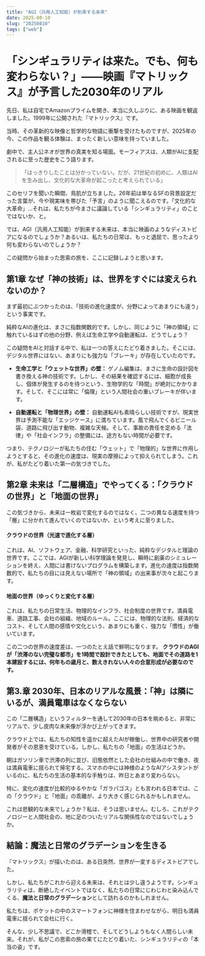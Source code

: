 ```yaml
---
title: "AGI（汎用人工知能）が到来する未来"
date: 2025-08-10
slug: "20250810"
tags: ["web"]
---
```




# 「シンギュラリティは来た。でも、何も変わらない？」――映画『マトリックス』が予言した2030年のリアル

先日、私は自宅でAmazonプライムを開き、本当に久しぶりに、ある映画を観返しました。1999年に公開された『マトリックス』です。

当時、その革新的な映像と哲学的な物語に衝撃を受けたものですが、2025年の今、この作品を観る体験は、まったく新しい意味を持っていました。

劇中で、主人公ネオが世界の真実を知る場面。モーフィアスは、人類がAIに支配されるに至った歴史をこう語ります。

> 「はっきりしたことは分かっていない。だが、21世紀の初めに、人類はAIを生み出し、文化的な大革命が起こったと考えられている」

このセリフを聞いた瞬間、鳥肌が立ちました。26年前は単なるSFの背景設定だった言葉が、今や現実味を帯びた「予言」のように聞こえるのです。「文化的な大革命」…それは、私たちが今まさに議論している「シンギュラリティ」のことではないか、と。

では、AGI（汎用人工知能）が到来する未来は、本当に映画のようなディストピアになるのでしょうか？あるいは、私たちの日常は、もっと退屈で、思ったより何も変わらないのでしょうか？

この疑問から始まった思索の旅を、ここに記録しようと思います。

## 第1章 なぜ「神の技術」は、世界をすぐには変えられないのか？

まず最初にぶつかったのは、「技術の進化速度が、分野によってあまりにも違う」という事実です。

純粋なAIの進化は、まさに指数関数的です。しかし、同じように「神の領域」に触れているはずの他の分野、例えば生命工学や自動運転は、どうでしょう？

この疑問をAIと対話する中で、私は一つの答えにたどり着きました。そこには、デジタル世界にはない、あまりにも強力な「ブレーキ」が存在していたのです。

* **生命工学と「ウェットな世界」の壁：**
    ゲノム編集は、まさに生命の設計図を書き換える神の技術です。しかし、その結果を確認するには、細胞が成長し、個体が発生するのを待つという、生物学的な「時間」が絶対にかかります。そして、そこには常に「倫理」という人間社会の重いブレーキが伴います。

* **自動運転と「物理世界」の壁：**
    自動運転AIも素晴らしい技術ですが、現実世界は予測不能な「エッジケース」に満ちています。風で飛んでくるビニール袋、道路に飛び出す動物、複雑な天候。そして、事故の責任を定める「法律」や「社会インフラ」の整備には、途方もない時間が必要です。

つまり、テクノロジーが私たちの住む「ウェット」で「物理的」な世界に作用しようとすると、その進化の速度は、現実の摩擦によって抑えられてしまう。これが、私がたどり着いた第一の気づきでした。

## 第2章 未来は「二層構造」でやってくる：「クラウドの世界」と「地面の世界」

この気づきから、未来は一枚岩で変化するのではなく、二つの異なる速度を持つ「層」に分かれて進んでいくのではないか、という考えに至りました。

#### クラウドの世界（光速で進化する層）
これは、AI、ソフトウェア、金融、科学研究といった、純粋なデジタルと理論の世界です。ここでは、AGIが新しい科学理論を発見し、瞬時に創薬のシミュレーションを終え、人間には書けないプログラムを構築します。進化の速度は指数関数的で、私たちの目には見えない場所で「神の領域」の出来事が次々と起こります。

#### 地面の世界（ゆっくりと変化する層）
これは、私たちの日常生活、物理的なインフラ、社会制度の世界です。満員電車、道路工事、会社の組織、地域のルール。ここには、物理的な法則、経済的なコスト、そして人間の感情や文化という、あまりにも重く、強力な「慣性」が働いています。

この二つの世界の速度差は、一つのたとえ話で鮮明になります。
**クラウドのAGIが「渋滞のない完璧な都市」を1時間で設計できたとしても、地面でその道路を1本建設するには、何年もの歳月と、数えきれない人々の合意形成が必要なのです。**

## 第3.章 2030年、日本のリアルな風景：「神」は隣にいるが、満員電車はなくならない

この「二層構造」というフィルターを通して2030年の日本を眺めると、非常にリアルで、少し皮肉な未来像が浮かび上がってきます。

クラウド上では、私たちの知性を遥かに超えたAIが稼働し、世界中の研究者や開発者がその恩恵を受けている。しかし、私たちの「地面」の生活はどうか。

朝はガソリン車で渋滞の列に並び、旧態依然とした会社の仕組みの中で働き、夜は満員電車に揺られて帰宅する。スマホの中には神様のようなAIアシスタントがいるのに、私たちの生活の基本的な手触りは、昨日とあまり変わらない。

特に、変化の速度が比較的ゆるやかな「ガラパゴス」とも言われる日本では、この「クラウド」と「地面」の乖離が、より大きく感じられるかもしれません。

これは悲観的な未来でしょうか？私は、そうは思いません。むしろ、これがテクノロジーと人間社会の、地に足のついたリアルな関係性なのではないでしょうか。

## 結論：魔法と日常のグラデーションを生きる

『マトリックス』が描いたのは、ある日突然、世界が一変するディストピアでした。

しかし、私たちがこれから迎える未来は、それとは少し違うようです。シンギュラリティは、断絶したイベントではなく、私たちの日常にじわじわと染み込んでくる、**魔法と日常のグラデーション**として訪れるのかもしれません。

私たちは、ポケットの中のスマートフォンに神様を住まわせながら、明日も満員電車に揺られて会社に行く。

そんな、少し不思議で、どこか滑稽で、そしてどうしようもなく人間らしい未来。それが、私がこの思索の旅の果てにたどり着いた、シンギュラリティの「本当の姿」です。